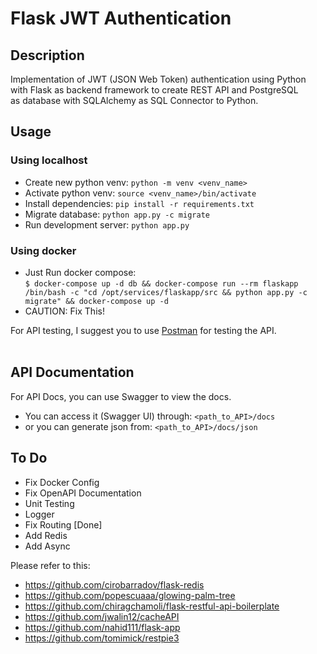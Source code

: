 # Flask JWT Authentication

## Description

Implementation of JWT (JSON Web Token) authentication using Python <br>
with Flask as backend framework to create REST API and PostgreSQL <br>
as database with SQLAlchemy as SQL Connector to Python.

## Usage

### Using localhost

- Create new python venv: `python -m venv <venv_name>`
- Activate python venv: `source <venv_name>/bin/activate`
- Install dependencies: `pip install -r requirements.txt`
- Migrate database: `python app.py -c migrate`
- Run development server: `python app.py`

### Using docker

- Just Run docker compose:<br>
    `$ docker-compose up -d db && docker-compose run --rm flaskapp /bin/bash -c "cd /opt/services/flaskapp/src && python app.py -c migrate" && docker-compose up -d`
- CAUTION: Fix This!

For API testing, I suggest you to use [Postman](https://www.postman.com/) for testing the API. <br><br>

## API Documentation

For API Docs, you can use Swagger to view the docs. <br>

- You can access it (Swagger UI) through: `<path_to_API>/docs` <br>
- or you can generate json from: `<path_to_API>/docs/json` <br>


## To Do

- Fix Docker Config
- Fix OpenAPI Documentation
- Unit Testing
- Logger
- Fix Routing [Done]
- Add Redis
- Add Async

Please refer to this:

- https://github.com/cirobarradov/flask-redis
- https://github.com/popescuaaa/glowing-palm-tree
- https://github.com/chiragchamoli/flask-restful-api-boilerplate
- https://github.com/jwalin12/cacheAPI
- https://github.com/nahid111/flask-app
- https://github.com/tomimick/restpie3
